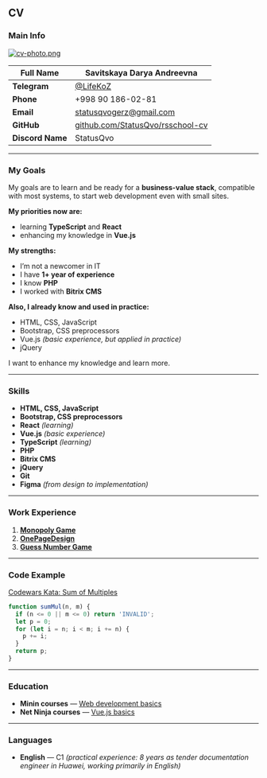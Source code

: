 ## CV
### Main Info

[![cv-photo.png](https://i.postimg.cc/kGwR0s9m/cv-photo.png)](https://postimg.cc/q6h7n8zb)

| **Full Name**    | Savitskaya Darya Andreevna |
|------------------|-----------------------------|
| **Telegram**     | [@LifeKoZ](https://t.me/LifeKoZ) |
| **Phone**        | +998 90 186-02-81 |
| **Email**        | statusqvogerz@gmail.com |
| **GitHub**       | [github.com/StatusQvo/rsschool-cv](https://github.com/StatusQvo/rsschool-cv) |
| **Discord Name** | StatusQvo |

---

### My Goals
My goals are to learn and be ready for a **business-value stack**, compatible with most systems, to start web development even with small sites.  

**My priorities now are:**
- learning **TypeScript** and **React**  
- enhancing my knowledge in **Vue.js**

**My strengths:**
- I’m not a newcomer in IT  
- I have **1+ year of experience**  
- I know **PHP**  
- I worked with **Bitrix CMS**

**Also, I already know and used in practice:**
- HTML, CSS, JavaScript  
- Bootstrap, CSS preprocessors  
- Vue.js *(basic experience, but applied in practice)*  
- jQuery  

I want to enhance my knowledge and learn more.

---

### Skills
- **HTML, CSS, JavaScript**  
- **Bootstrap, CSS preprocessors**  
- **React** *(learning)*  
- **Vue.js** *(basic experience)*  
- **TypeScript** *(learning)*  
- **PHP**  
- **Bitrix CMS**  
- **jQuery**  
- **Git**  
- **Figma** *(from design to implementation)*  

---

### Work Experience
1. [**Monopoly Game**](https://github.com/StatusQvo/monopoly)  
2. [**OnePageDesign**](https://github.com/StatusQvo/front-test-vacancy)  
3. [**Guess Number Game**](https://github.com/StatusQvo/Guess-number)  

---

### Code Example

[Codewars Kata: Sum of Multiples](https://www.codewars.com/kata/57241e0f440cd279b5000829)

```javascript
function sumMul(n, m) {
  if (n <= 0 || m <= 0) return 'INVALID';
  let p = 0;
  for (let i = n; i < m; i += n) {
    p += i;
  }
  return p;
}
```

---
### Education
- **Minin courses** — [Web development basics](www.youtube.com/@VladilenMinin) 
- **Net Ninja courses** — [Vue.js basics](https://www.youtube.com/watch?v=5LYrN_cAJoA&list=PL4cUxeGkcC9gQcYgjhBoeQH7wiAyZNrYa)  

---

### Languages
- **English** — C1 *(practical experience: 8 years as tender documentation engineer in Huawei, working primarily in English)*  